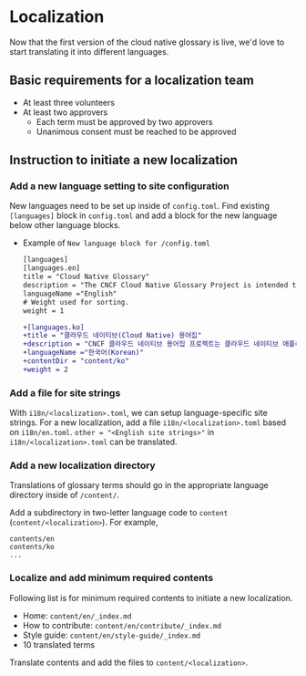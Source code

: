# Localization

Now that the first version of the cloud native glossary is live,
we'd love to start translating it into different languages. 

## Basic requirements for a localization team

- At least three volunteers
- At least two approvers 
  - Each term must be approved by two approvers
  - Unanimous consent must be reached to be approved 

## Instruction to initiate a new localization

### Add a new language setting to site configuration

New languages need to be set up inside of `config.toml`.
Find existing `[languages]` block in `config.toml` and add a block for the new language below other language blocks.

- Example of `New language block for /config.toml`
  ```diff
  [languages]
  [languages.en]
  title = "Cloud Native Glossary"
  description = "The CNCF Cloud Native Glossary Project is intended to be used as a reference for common terms used when talking about cloud native applications."
  languageName ="English"
  # Weight used for sorting.
  weight = 1
  
  +[languages.ko]
  +title = "클라우드 네이티브(Cloud Native) 용어집"
  +description = "CNCF 클라우드 네이티브 용어집 프로젝트는 클라우드 네이티브 애플리케이션에 대한 대화를 나눌 때 공통의 용어를 참조하여 사용하도록 하는 목적을 가지고 있다."
  +languageName ="한국어(Korean)"
  +contentDir = "content/ko"
  +weight = 2
  ```

### Add a file for site strings

With `i18n/<localization>.toml`, we can setup language-specific site strings.
For a new localization, add a file `i18n/<localization>.toml` based on `i18n/en.toml`.
`other = "<English site strings>"` in `i18n/<localization>.toml` can be translated.

### Add a new localization directory

Translations of glossary terms should go in the appropriate language directory inside of `/content/`.

Add a subdirectory in two-letter language code to `content` (`content/<localization>`). 
For example, 
```
contents/en
contents/ko
...
```
### Localize and add minimum required contents

Following list is for minimum required contents to initiate a new localization.
 - Home: `content/en/_index.md`
 - How to contribute: `content/en/contribute/_index.md`
 - Style guide: `content/en/style-guide/_index.md`
 - 10 translated terms

Translate contents and add the files to `content/<localization>`.
